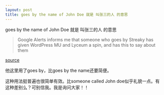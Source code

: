 ```yaml
---
layout: post
title: goes by the name of John Doe 就是 叫张三的人 的意思
---
```


goes by the name of John Doe 就是 叫张三的人 的意思

>Google Alerts informs me that someone who goes by Streaky has given WordPress MU and Lyceum a spin, and has this to say about them

  

[source](http://lyceum.ibiblio.org/2007/05/21/praise-and-fair-criticism-for-lyceum/)

他这里用了goes by，比goes by the name还要简便。

这种用法挺普遍也很简单有效。比someone called John doe似乎礼貌一点。有这种差别么？可别信我。我是询问大家！！
